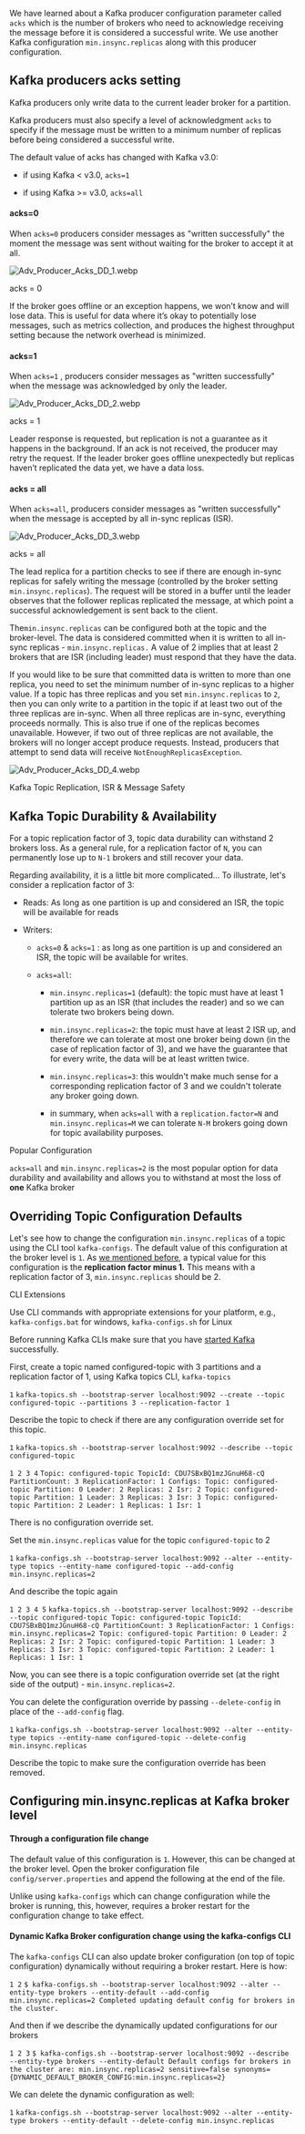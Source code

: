 We have learned about a Kafka producer configuration parameter called `acks` which is the number of brokers who need to acknowledge receiving the message before it is considered a successful write. We use another Kafka configuration `min.insync.replicas` along with this producer configuration.

## Kafka producers acks setting

Kafka producers only write data to the current leader broker for a partition.

Kafka producers must also specify a level of acknowledgment `acks` to specify if the message must be written to a minimum number of replicas before being considered a successful write.

The default value of acks has changed with Kafka v3.0:

- if using Kafka < v3.0, `acks=1`

- if using Kafka >= v3.0, `acks=all`

#### acks=0

When `acks=0` producers consider messages as "written successfully" the moment the message was sent without waiting for the broker to accept it at all.

![Adv_Producer_Acks_DD_1.webp](markdown-images/Adv_Producer_Acks_DD_1.webp)

acks = 0

If the broker goes offline or an exception happens, we won’t know and will lose data. This is useful for data where it’s okay to potentially lose messages, such as metrics collection, and produces the highest throughput setting because the network overhead is minimized.

#### acks=1

When `acks=1` , producers consider messages as "written successfully" when the message was acknowledged by only the leader.

![Adv_Producer_Acks_DD_2.webp](markdown-images/Adv_Producer_Acks_DD_2.webp)

acks = 1

Leader response is requested, but replication is not a guarantee as it happens in the background. If an ack is not received, the producer may retry the request. If the leader broker goes offline unexpectedly but replicas haven’t replicated the data yet, we have a data loss.

#### acks = all

When `acks=all`, producers consider messages as "written successfully" when the message is accepted by all in-sync replicas (ISR).

![Adv_Producer_Acks_DD_3.webp](markdown-images/Adv_Producer_Acks_DD_3.webp)

acks = all

The lead replica for a partition checks to see if there are enough in-sync replicas for safely writing the message (controlled by the broker setting `min.insync.replicas`). The request will be stored in a buffer until the leader observes that the follower replicas replicated the message, at which point a successful acknowledgement is sent back to the client.

The`min.insync.replicas` can be configured both at the topic and the broker-level. The data is considered committed when it is written to all in-sync replicas - `min.insync.replicas.` A value of 2 implies that at least 2 brokers that are ISR (including leader) must respond that they have the data.

If you would like to be sure that committed data is written to more than one replica, you need to set the minimum number of in-sync replicas to a higher value. If a topic has three replicas and you set `min.insync.replicas` to `2`, then you can only write to a partition in the topic if at least two out of the three replicas are in-sync. When all three replicas are in-sync, everything proceeds normally. This is also true if one of the replicas becomes unavailable. However, if two out of three replicas are not available, the brokers will no longer accept produce requests. Instead, producers that attempt to send data will receive `NotEnoughReplicasException`.

![Adv_Producer_Acks_DD_4.webp](markdown-images/Adv_Producer_Acks_DD_4.webp)

Kafka Topic Replication, ISR & Message Safety

## Kafka Topic Durability & Availability

For a topic replication factor of 3, topic data durability can withstand 2 brokers loss. As a general rule, for a replication factor of `N`, you can permanently lose up to `N-1` brokers and still recover your data.

Regarding availability, it is a little bit more complicated... To illustrate, let's consider a replication factor of 3:

- Reads: As long as one partition is up and considered an ISR, the topic will be available for reads

- Writers:
  
  - `acks=0` & `acks=1` : as long as one partition is up and considered an ISR, the topic will be available for writes.
  
  - `acks=all`:
    
    - `min.insync.replicas=1` (default): the topic must have at least 1 partition up as an ISR (that includes the reader) and so we can tolerate two brokers being down.
    
    - `min.insync.replicas=2`: the topic must have at least 2 ISR up, and therefore we can tolerate at most one broker being down (in the case of replication factor of 3), and we have the guarantee that for every write, the data will be at least written twice.
    
    - `min.insync.replicas=3`: this wouldn't make much sense for a corresponding replication factor of 3 and we couldn't tolerate any broker going down.
    
    - in summary, when `acks=all` with a `replication.factor=N` and `min.insync.replicas=M` we can tolerate `N-M` brokers going down for topic availability purposes.

Popular Configuration

`acks=all` and `min.insync.replicas=2` is the most popular option for data durability and availability and allows you to withstand at most the loss of **one** Kafka broker

## Overriding Topic Configuration Defaults

Let's see how to change the configuration `min.insync.replicas` of a topic using the CLI tool `kafka-configs`. The default value of this configuration at the broker level is `1`. As [we mentioned before](https://www.conduktor.io/kafka/kafka-topic-replication/), a typical value for this configuration is the **replication factor minus 1.** This means with a replication factor of 3, `min.insync.replicas` should be 2.

CLI Extensions

Use CLI commands with appropriate extensions for your platform, e.g., `kafka-configs.bat` for windows, `kafka-configs.sh` for Linux

Before running Kafka CLIs make sure that you have [started Kafka](https://www.conduktor.io/kafka/starting-kafka/) successfully.

First, create a topic named configured-topic with 3 partitions and a replication factor of 1, using Kafka topics CLI, `kafka-topics`

`1` `kafka-topics.sh --bootstrap-server localhost:9092 --create --topic configured-topic --partitions 3 --replication-factor 1`

Describe the topic to check if there are any configuration override set for this topic.

`1` `kafka-topics.sh --bootstrap-server localhost:9092 --describe --topic configured-topic`

`1 2 3 4` `Topic: configured-topic TopicId: CDU7SBxBQ1mzJGnuH68-cQ PartitionCount: 3 ReplicationFactor: 1 Configs: Topic: configured-topic Partition: 0 Leader: 2 Replicas: 2 Isr: 2 Topic: configured-topic Partition: 1 Leader: 3 Replicas: 3 Isr: 3 Topic: configured-topic Partition: 2 Leader: 1 Replicas: 1 Isr: 1`

There is no configuration override set.

Set the `min.insync.replicas` value for the topic `configured-topic` to 2

`1` `kafka-configs.sh --bootstrap-server localhost:9092 --alter --entity-type topics --entity-name configured-topic --add-config min.insync.replicas=2`

And describe the topic again

`1 2 3 4 5` `kafka-topics.sh --bootstrap-server localhost:9092 --describe --topic configured-topic Topic: configured-topic TopicId: CDU7SBxBQ1mzJGnuH68-cQ PartitionCount: 3 ReplicationFactor: 1 Configs: min.insync.replicas=2 Topic: configured-topic Partition: 0 Leader: 2 Replicas: 2 Isr: 2 Topic: configured-topic Partition: 1 Leader: 3 Replicas: 3 Isr: 3 Topic: configured-topic Partition: 2 Leader: 1 Replicas: 1 Isr: 1`

Now, you can see there is a topic configuration override set (at the right side of the output) - `min.insync.replicas=2`.

You can delete the configuration override by passing `--delete-config` in place of the `--add-config` flag.

`1` `kafka-configs.sh --bootstrap-server localhost:9092 --alter --entity-type topics --entity-name configured-topic --delete-config min.insync.replicas`

Describe the topic to make sure the configuration override has been removed.

## Configuring min.insync.replicas at Kafka broker level

#### Through a configuration file change

The default value of this configuration is `1`. However, this can be changed at the broker level. Open the broker configuration file `config/server.properties` and append the following at the end of the file.

Unlike using `kafka-configs` which can change configuration while the broker is running, this, however, requires a broker restart for the configuration change to take effect.

#### Dynamic Kafka Broker configuration change using the kafka-configs CLI

The `kafka-configs` CLI can also update broker configuration (on top of topic configuration) dynamically without requiring a broker restart. Here is how:

`1 2` `$ kafka-configs.sh --bootstrap-server localhost:9092 --alter --entity-type brokers --entity-default --add-config min.insync.replicas=2 Completed updating default config for brokers in the cluster.`

And then if we describe the dynamically updated configurations for our brokers

`1 2 3` `$ kafka-configs.sh --bootstrap-server localhost:9092 --describe --entity-type brokers --entity-default Default configs for brokers in the cluster are: min.insync.replicas=2 sensitive=false synonyms={DYNAMIC_DEFAULT_BROKER_CONFIG:min.insync.replicas=2}`

We can delete the dynamic configuration as well:

`1` `kafka-configs.sh --bootstrap-server localhost:9092 --alter --entity-type brokers --entity-default --delete-config min.insync.replicas`